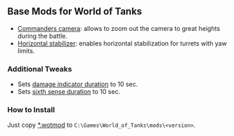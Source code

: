 ## Base Mods for World of Tanks

* [Commanders camera](https://raw.githubusercontent.com/lx1h/wot/master/mods/com.github.lx1h.commanders_camera.wotmod): allows to zoom out the camera to great heights during the battle.
* [Horizontal stabilizer](https://raw.githubusercontent.com/lx1h/wot/master/mods/com.github.lx1h.horizontal_stabilizer.wotmod): enables horizontal stabilization for turrets with yaw limits.

### Additional Tweaks

* Sets [damage indicator duration](https://raw.githubusercontent.com/lx1h/wot/master/mods/com.github.lx1h.damage_indicator_duration.wotmod) to 10 sec.
* Sets [sixth sense duration](https://raw.githubusercontent.com/lx1h/wot/master/mods/com.github.lx1h.sixth_sense_duration.wotmod) to 10 sec.

### How to Install

Just copy [*.wotmod](https://raw.githubusercontent.com/lx1h/wot/master/mods/) to `C:\Games\World_of_Tanks\mods\<version>`.
